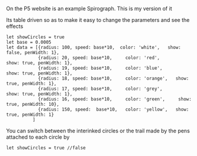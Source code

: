 On the P5 website is an example Spirograph. This is my version
of it 

Its table driven so as to make it easy to change the parameters and see the effects

~~~
let showCircles = true
let base = 0.0005
let data = [{radius: 100, speed: base*10,  color: 'white',   show: false, penWidth: 1},
            {radius: 20, speed: base*10,     color: 'red',         show: true, penWidth: 1},            
            {radius: 19, speed: base*10,     color: 'blue',       show: true, penWidth: 1},
            {radius: 18, speed: base*10,     color: 'orange',   show: true, penWidth: 1},
            {radius: 17, speed: base*10,     color: 'grey',       show: true, penWidth: 1},            
            {radius: 16, speed: base*10,     color: 'green',     show: true, penWidth: 10},
            {radius: 150, speed:  base*10,   color: 'yellow',   show: true, penWidth: 1}
          ]

~~~

You can switch between the interinked circles or the trail made by the pens attached
to each circle by 

~~~
let showCircles = true //false
~~~
